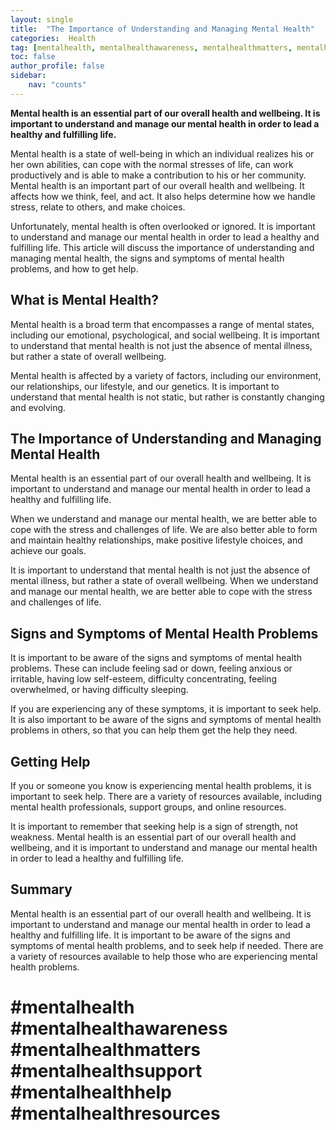 ```yaml
---
layout: single
title:  "The Importance of Understanding and Managing Mental Health"
categories:  Health
tag: [mentalhealth, mentalhealthawareness, mentalhealthmatters, mentalhealthsupport, mentalhealthhelp, mentalhealthresources, ]
toc: false
author_profile: false
sidebar:
    nav: "counts"
---
```

    
**Mental health is an essential part of our overall health and wellbeing. It is important to understand and manage our mental health in order to lead a healthy and fulfilling life.**

Mental health is a state of well-being in which an individual realizes his or her own abilities, can cope with the normal stresses of life, can work productively and is able to make a contribution to his or her community. Mental health is an important part of our overall health and wellbeing. It affects how we think, feel, and act. It also helps determine how we handle stress, relate to others, and make choices. 

Unfortunately, mental health is often overlooked or ignored. It is important to understand and manage our mental health in order to lead a healthy and fulfilling life. This article will discuss the importance of understanding and managing mental health, the signs and symptoms of mental health problems, and how to get help. 

## What is Mental Health? 

Mental health is a broad term that encompasses a range of mental states, including our emotional, psychological, and social wellbeing. It is important to understand that mental health is not just the absence of mental illness, but rather a state of overall wellbeing. 

Mental health is affected by a variety of factors, including our environment, our relationships, our lifestyle, and our genetics. It is important to understand that mental health is not static, but rather is constantly changing and evolving. 

## The Importance of Understanding and Managing Mental Health

Mental health is an essential part of our overall health and wellbeing. It is important to understand and manage our mental health in order to lead a healthy and fulfilling life. 

When we understand and manage our mental health, we are better able to cope with the stress and challenges of life. We are also better able to form and maintain healthy relationships, make positive lifestyle choices, and achieve our goals. 

It is important to understand that mental health is not just the absence of mental illness, but rather a state of overall wellbeing. When we understand and manage our mental health, we are better able to cope with the stress and challenges of life. 

## Signs and Symptoms of Mental Health Problems

It is important to be aware of the signs and symptoms of mental health problems. These can include feeling sad or down, feeling anxious or irritable, having low self-esteem, difficulty concentrating, feeling overwhelmed, or having difficulty sleeping. 

If you are experiencing any of these symptoms, it is important to seek help. It is also important to be aware of the signs and symptoms of mental health problems in others, so that you can help them get the help they need. 

## Getting Help

If you or someone you know is experiencing mental health problems, it is important to seek help. There are a variety of resources available, including mental health professionals, support groups, and online resources. 

It is important to remember that seeking help is a sign of strength, not weakness. Mental health is an essential part of our overall health and wellbeing, and it is important to understand and manage our mental health in order to lead a healthy and fulfilling life. 

## Summary

Mental health is an essential part of our overall health and wellbeing. It is important to understand and manage our mental health in order to lead a healthy and fulfilling life. It is important to be aware of the signs and symptoms of mental health problems, and to seek help if needed. There are a variety of resources available to help those who are experiencing mental health problems. 

# #mentalhealth #mentalhealthawareness #mentalhealthmatters #mentalhealthsupport #mentalhealthhelp #mentalhealthresources